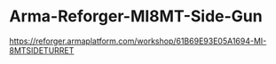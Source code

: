 # Arma-Reforger-MI8MT-Side-Gun
https://reforger.armaplatform.com/workshop/61B69E93E05A1694-MI-8MTSIDETURRET
